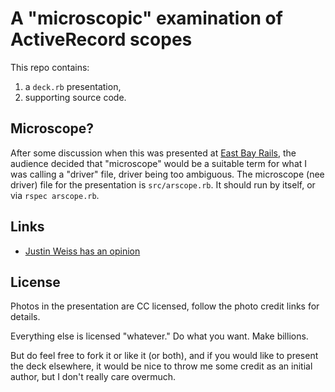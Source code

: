 # A "microscopic" examination of ActiveRecord scopes

This repo contains:

1. a `deck.rb` presentation,
2. supporting source code.

## Microscope?

After some discussion when this was presented at
[East Bay
Rails](http://www.meetup.com/East-Bay-Rails/events/202907282/), the
audience decided that "microscope" would be a suitable term for what I
was calling a "driver" file, driver being too ambiguous. The microscope
(nee driver) file for the presentation is `src/arscope.rb`. It should
run by itself, or via `rspec arscope.rb`.

## Links

* [Justin Weiss has an
opinion](https://www.justinweiss.com/articles/should-you-use-scopes-or-class-methods/)

## License

Photos in the presentation are CC licensed, follow the photo credit
links for details.

Everything else is licensed "whatever." Do what you want. Make billions.

But do feel free to fork it or like it (or both), and if you would like
to present the deck elsewhere, it would be nice to throw me some credit
as an initial author, but I don't really care overmuch.
